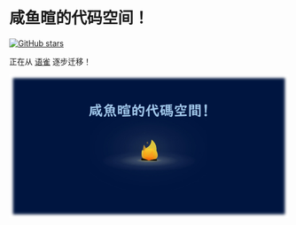 # 咸鱼暄的代码空间！
[![GitHub stars](https://img.shields.io/github/stars/xuan-insr/xuan-insr.github.io.svg?style=social&label=Stars)](https://github.com/xuan-insr/xuan-insr.github.io)

正在从 [语雀](https://www.yuque.com/xianyuxuan/coding) 逐步迁移！

<img src="index.assets/image.png" alt="image" style="zoom: 67%;" />
